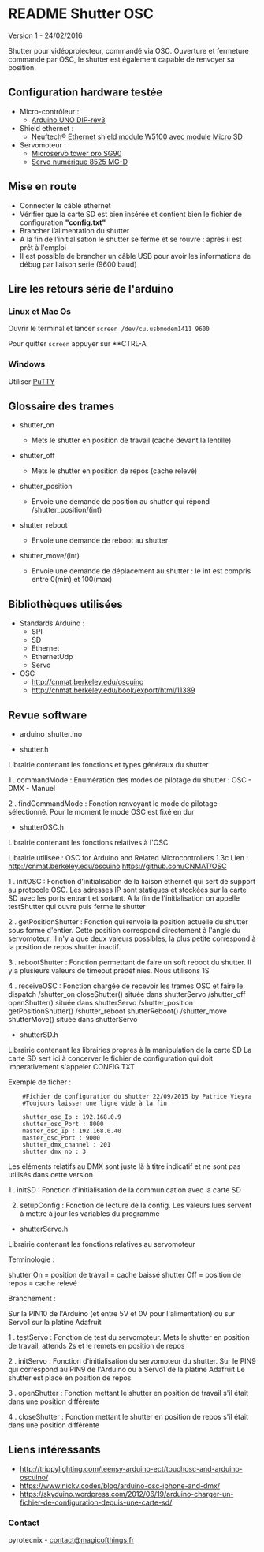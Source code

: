 # README Shutter OSC
Version 1 - 24/02/2016


Shutter pour vidéoprojecteur, commandé via OSC.
Ouverture et fermeture commandé par OSC, le shutter est également capable de renvoyer sa position.


## Configuration hardware testée

* Micro-contrôleur :
	* [Arduino UNO DIP-rev3](http://boutique.semageek.com/fr/2-arduino-uno-dip-rev3-7640152110092.html)
* Shield ethernet :
	* [Neuftech® Ethernet shield module W5100 avec module Micro SD](http://www.amazon.fr/dp/B00PQA6G8O/ref=sr_ph?ie=UTF8&qid=1456398408&sr=1&keywords=neuftech)
* Servomoteur :
	* [Microservo tower pro SG90](http://boutique.semageek.com/fr/104-micro-servo-tower-pro-sg90.html)
	* [Servo numérique 8525 MG-D](http://www.a2pro-online.com/servo-numerique-7525-mg-d.html)


## Mise en route ##

* Connecter le câble ethernet
* Vérifier que la carte SD est bien insérée et contient bien le fichier de configuration **"config.txt"**
* Brancher l’alimentation du shutter
* A la fin de l'initialisation le shutter se ferme et se rouvre : après il est prêt à l'emploi
* Il est possible de brancher un câble USB pour avoir les informations de débug par liaison série (9600 baud)

## Lire les retours série de l'arduino ##

### Linux et Mac Os ###

Ouvrir le terminal et lancer `screen /dev/cu.usbmodem1411 9600`

Pour quitter `screen` appuyer sur **CTRL-A

### Windows ###

Utiliser [PuTTY](http://www.putty.org/)

## Glossaire des trames ##

* shutter_on
	* Mets le shutter en position de travail (cache devant la lentille)
* shutter_off
	* Mets le shutter en position de repos (cache relevé)

* shutter_position
	* Envoie une demande de position au shutter qui répond /shutter_position/(int)

* shutter_reboot
	* Envoie une demande de reboot au shutter

* shutter_move/(int)
	* Envoie une demande de déplacement au shutter : le int est compris entre 0(min) et 100(max)

## Bibliothèques utilisées ##
* Standards Arduino :
	* SPI
	* SD
	* Ethernet
	* EthernetUdp
	* Servo
* OSC
	* http://cnmat.berkeley.edu/oscuino
	* http://cnmat.berkeley.edu/book/export/html/11389

## Revue software ##

 * arduino_shutter.ino

 * shutter.h

 Librairie contenant les fonctions et types généraux du shutter

 1 . commandMode : Enumération des modes de pilotage du shutter : OSC - DMX - Manuel

 2 . findCommandMode : Fonction renvoyant le mode de pilotage sélectionné. Pour le moment le mode OSC est fixé en dur


 * shutterOSC.h

 Librairie contenant les fonctions relatives à l'OSC

 Librairie utilisée : OSC for Arduino and Related Microcontrollers 1.3c
 Lien : http://cnmat.berkeley.edu/oscuino
 			 https://github.com/CNMAT/OSC

 1 . initOSC : Fonction d'initialisation de la liaison ethernet qui sert de support au protocole OSC.
 							Les adresses IP sont statiques et stockées sur la carte SD avec les ports entrant et sortant.
 							A la fin de l'initialisation on appelle testShutter qui ouvre puis ferme le shutter

 2 . getPositionShutter : Fonction qui renvoie la position actuelle du shutter sous forme d'entier.
 												 Cette position correspond directement à l'angle du servomoteur. Il n'y a
 												 que deux valeurs possibles, la plus petite correspond à la position de repos
 												 shutter inactif.

 3 . rebootShutter : Fonction permettant de faire un soft reboot du shutter. Il y a plusieurs valeurs de timeout prédéfinies. Nous utilisons 1S

 4 . receiveOSC : Fonction chargée de recevoir les trames OSC et faire le dispatch
 									/shutter_on       closeShutter()  située dans shutterServo
 									/shutter_off      openShutter()   située dans shutterServo
 									/shutter_position getPositionShutter()
 									/shutter_reboot   shutterReboot()
 									/shutter_move     shutterMove() située dans shutterServo

 * shutterSD.h

 Librairie contenant les librairies propres à la manipulation de la carte SD
 La carte SD sert ici à concerver le fichier de configuration qui doit imperativement s'appeler CONFIG.TXT

 Exemple de ficher :

		#Fichier de configuration du shutter 22/09/2015 by Patrice Vieyra
		#Toujours laisser une ligne vide à la fin

		shutter_osc_Ip : 192.168.0.9
		shutter_osc_Port : 8000
		master_osc_Ip : 192.168.0.40
		master_osc_Port : 9000
		shutter_dmx_channel : 201
		shutter_dmx_nb : 3


 Les éléments relatifs au DMX sont juste là à titre indicatif et ne sont pas utilisés dans cette version

 1 . initSD : Fonction d'initialisation de la communication avec la carte SD

 2. setupConfig : Fonction de lecture de la config. Les valeurs lues servent à mettre à jour les variables du programme

 * shutterServo.h

 Librairie contenant les fonctions relatives au servomoteur

 Terminologie :

 shutter On = position de travail = cache baissé
 shutter Off = position de repos = cache relevé

 Branchement :

 Sur la PIN10 de l'Arduino (et entre 5V et 0V pour l'alimentation) ou sur Servo1 sur la platine Adafruit

 1 . testServo : Fonction de test du servomoteur. Mets le shutter en position de travail, attends 2s et le remets en position de repos

 2 . initServo : Fonction d'initialisation du servomoteur du shutter. Sur le PIN9 qui correspond au PIN9 de l'Arduino ou à Servo1 de la platine Adafruit
 							 Le shutter est placé en position de repos

 3 . openShutter : Fonction mettant le shutter en position de travail s'il était dans une position différente

 4 . closeShutter : Fonction mettant le shutter en position de repos s'il était dans une position différente


## Liens intéressants ##

* http://trippylighting.com/teensy-arduino-ect/touchosc-and-arduino-oscuino/
* https://www.nickv.codes/blog/arduino-osc-iphone-and-dmx/
* https://skyduino.wordpress.com/2012/06/19/arduino-charger-un-fichier-de-configuration-depuis-une-carte-sd/

### Contact ###

pyrotecnix - contact@magicofthings.fr
